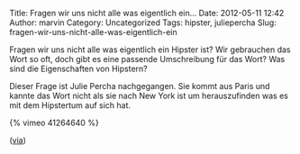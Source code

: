 Title: Fragen wir uns nicht alle was eigentlich ein...
Date: 2012-05-11 12:42
Author: marvin
Category: Uncategorized
Tags: hipster, juliepercha
Slug: fragen-wir-uns-nicht-alle-was-eigentlich-ein

Fragen wir uns nicht alle was eigentlich ein Hipster ist? Wir gebrauchen
das Wort so oft, doch gibt es eine passende Umschreibung für das Wort?
Was sind die Eigenschaften von Hipstern?

Dieser Frage ist Julie Percha nachgegangen. Sie kommt aus Paris und
kannte das Wort nicht als sie nach New York ist um herauszufinden was es
mit dem Hipstertum auf sich hat.

{% vimeo 41264640 %}

([via](http://www.thefoxisblack.com/2012/05/10/whats-a-hipster-i-think-everyones-a-hipster/))

